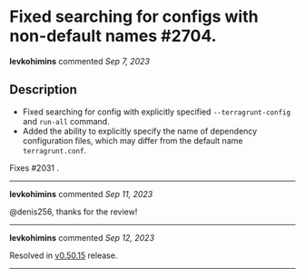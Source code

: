 # Fixed searching for configs with non-default names #2704.

**levkohimins** commented *Sep 7, 2023*

## Description

* Fixed searching for config with explicitly specified `--terragrunt-config` and `run-all` command.
* Added the ability to explicitly specify the name of dependency configuration files, which may differ from the default name `terragrunt.conf`.

Fixes #2031 .
<br />
***


**levkohimins** commented *Sep 11, 2023*

@denis256, thanks for the review!
***

**levkohimins** commented *Sep 12, 2023*

Resolved in [v0.50.15](https://github.com/gruntwork-io/terragrunt/releases/tag/v0.50.15) release.
***

